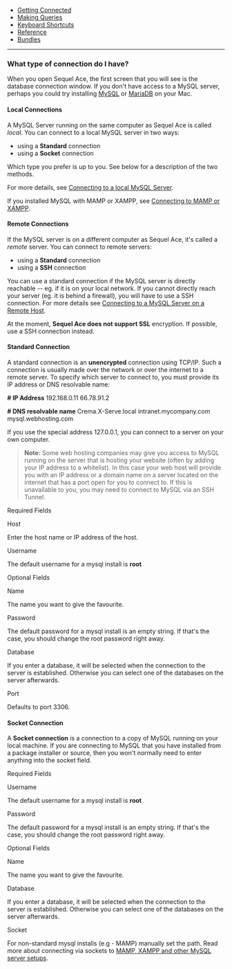 -   [Getting Connected](./)
-   [Making Queries](../queries.html)
-   [Keyboard Shortcuts](../shortcuts.html)
-   [Reference](../reference/)
-   [Bundles](../bundles/)

<hr>

### What type of connection do I have?

When you open Sequel Ace, the first screen that you will see is the database connection window. If you don't have access to a MySQL server, perhaps you could try installing [MySQL](https://dev.mysql.com/doc/mysql-osx-excerpt/en/osx-installation.html "MySQL:Installing on MacOS") or [MariaDB](https://mariadb.com/kb/en/installing-mariadb-on-macos-using-homebrew "MariaDB:Installing on MacOS") on your Mac.


#### Local Connections

A MySQL Server running on the same computer as Sequel Ace is called _local_. You can connect to a local MySQL server in two ways:

-   using a **Standard** connection
-   using a **Socket** connection

Which type you prefer is up to you. See below for a description of the two methods.

For more details, see [Connecting to a local MySQL Server](local-connection.html "Connecting to a local MySQL Server").

If you installed MySQL with MAMP or XAMPP, see [Connecting to MAMP or XAMPP](mamp-xampp.html "Connecting to MAMP or XAMPP").


#### Remote Connections

If the MySQL server is on a different computer as Sequel Ace, it's called a _remote_ server. You can connect to remote servers:

-   using a **Standard** connection
-   using a **SSH** connection

You can use a standard connection if the MySQL server is directly reachable -- eg. if it is on your local network. If you cannot directly reach your server (eg. it is behind a firewall), you will have to use a SSH connection. For more details see [Connecting to a MySQL Server on a Remote Host](remote-connection.html "Connecting to a MySQL Server on a Remote Host").

At the moment, **Sequel Ace does not support SSL** encryption. If possible, use a SSH connection instead.


#### Standard Connection

A standard connection is an **unencrypted** connection using TCP/IP. Such a connection is usually made over the network or over the internet to a remote server. To specify which server to connect to, you must provide its IP address or DNS resolvable name:

**# IP Address**
192.168.0.11
66.78.91.2

**# DNS resolvable name**
Crema.X-Serve.local
intranet.mycompany.com
mysql.webhosting.com

If you use the special address 127.0.0.1, you can connect to a server on your own computer.

> **Note:** Some web hosting companies may give you access to MySQL running on the server that is hosting your website (often by adding your IP address to a whitelist). In this case your web host will provide you with an IP address or a domain name on a server located on the internet that has a port open for you to connect to. If this is unavailable to you, you may need to connect to MySQL via an SSH Tunnel.

Required Fields

Host

Enter the host name or IP address of the host.

Username

The default username for a mysql install is **root**

Optional Fields

Name

The name you want to give the favourite.

Password

The default password for a mysql install is an empty string.
If that's the case, you should change the root password right away.

Database

If you enter a database, it will be selected when the connection to
the server is established.
Otherwise you can select one of the databases on the server afterwards.

Port

Defaults to port 3306.


#### Socket Connection

A **Socket connection** is a connection to a copy of MySQL running on your local machine. If you are connecting to MySQL that you have installed from a package installer or source, then you won't normally need to enter anything into the socket field.

Required Fields

Username

The default username for a mysql install is **root**

Password

The default password for a mysql install is an empty string.
If that's the case, you should change the root password right away.

Optional Fields

Name

The name you want to give the favourite.

Database

If you enter a database, it will be selected when the connection to
the server is established.
Otherwise you can select one of the databases on the server afterwards.

Socket

For non-standard mysql installs (e.g - MAMP) manually set the path. Read more about connecting via sockets to [MAMP, XAMPP and other MySQL server setups](mamp-xampp.html).
